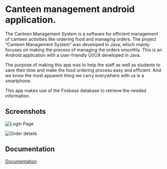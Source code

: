 
# Canteen management android application.

The Canteen Management System is a software for efficient management of canteen activities like ordering food and managing orders. The project “Canteen Management System” was developed in Java, which mainly focuses on making the process of managing the orders smoothly. This is an Android application with a user-friendly UI/UX developed in Java.

The purpose of making this app was to help the staff as well as students to save their time and make the food ordering process easy and efficient. And we know the most apparent thing we carry everywhere with us is a smartphone.

This app makes use of the Firebase database to retrieve the needed information.


## Screenshots

![Login Page](https://drive.google.com/file/d/14u7cFnPl2GsnX6Pi9UjYixS5Xp02G3UK/view?usp=sharing)

![Order details](https://drive.google.com/file/d/1X6UVsC4yOFu1MvXD6DlyYC60yM3oG2uP/view?usp=sharing)

## Documentation

[Documentation](https://drive.google.com/file/d/1EL6VFAiuH6o0x5opzFRVbtMQCAFKcjE0/view?usp=sharing)
